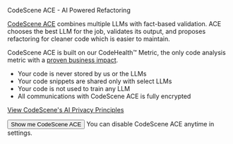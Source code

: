CodeScene ACE - AI Powered Refactoring

<div>

[CodeScene ACE](https://codescene.com/product/ai-coding) combines multiple LLMs with fact-based validation.
ACE chooses the best LLM for the job, validates its output, and proposes refactoring for cleaner code which is easier
to maintain.

CodeScene ACE is built on our CodeHealth™ Metric, the only code analysis metric with
a [proven business impact](https://codescene.com/hubfs/web_docs/Business-impact-of-code-quality.pdf?utm_campaign=AICoding&utm_source=IDE&utm_medium=extension&utm_content=code-red).

- Your code is never stored by us or the LLMs
- Your code snippets are shared only with select LLMs
- Your code is not used to train any LLM
- All communications with CodeScene ACE is fully encrypted

[View CodeScene's AI Privacy Principles](https://codescene.com/product/ace/principles)

<div id="ace-button-container">
  <button id="ace-button">Show me CodeScene ACE</button>
  <span id="ace-span">You can disable CodeScene ACE anytime in settings.</span>
</div>
</div>